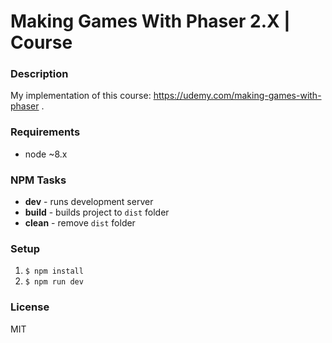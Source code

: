 # Making Games With Phaser 2.X | Course

### Description

My implementation of this course: https://udemy.com/making-games-with-phaser .

### Requirements

- node ~8.x

### NPM Tasks

- **dev** - runs development server
- **build** - builds project to `dist` folder
- **clean** - remove `dist` folder

### Setup

1. `$ npm install`
1. `$ npm run dev`

### License

MIT
